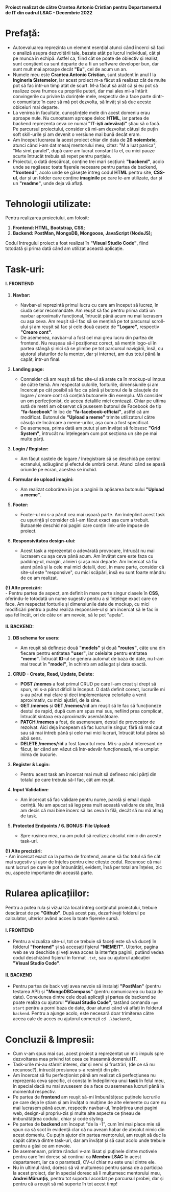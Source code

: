 #### Proiect realizat de către Crantea Antonio Cristian pentru Departamentul de IT din cadrul LSAC - Decembrie 2022

# Prefață:

- Autoevaluarea reprezinta un element esențial atunci când încerci să faci o analiză asupra dezvoltării tale, bazate atât pe lucrul individual, cât și pe munca în echipă. Astfel ca, fiind cât se poate de obiectiv și realist, sunt conștient ca sunt departe de a fi un software developer bun, dar sunt mult mai aproape decât **"Eu"**, cel de acum un an.
- Numele meu este **Crantea Antonio Cristian**, sunt student în anul I la **Ingineria Sistemelor**, iar acest proiect m-a făcut să realizez cât de multe pot să fac într-un timp atât de scurt. M-a făcut să arăt că și eu pot să realizez ceva frumos cu propriile puteri, dar mai ales mi-a întărit convingerile cu privire la dorințele mele, respectiv de a face parte dintr-o comunitate în care să mă pot dezvolta, să învăț și să duc aceste obiceiuri mai departe.
- La venirea în facultate, cunoștințele mele din acest domeniu erau aproape nule. Nu cunoșteam aproape deloc **HTML**, iar partea de backend reprezenta ceva ce numai **"IT-iști adevărați"** știau să o facă. Pe parcursul proiectului, consider că mi-am dezvoltat câtuși de puțin soft skill-urile și am devenit o versiune mai bună decât eram.
- Am început lucrarea la acest proiect chiar din data de **26 noiembrie**, atunci când i-am dat mesaj mentorului meu, citez: "M a luat panica", "Ma simt paralel", după care am lucrat constant la el, cu mici pauze scurte întrucât trebuia să repet pentru parțiale.
- Proiectul, o dată descărcat, conține trei mari secțiuni: **"backend"**, acolo unde se regăsesc toate fișerele necesare pentru partea de backend, **"frontend"**, acolo unde se găsește întreg codul **HTML** pentru site, **CSS-ul**, dar și un folder care conține **imaginile** pe care le-am utilizate, dar și un **"readme"**, unde deja vă aflați.
    
# Tehnologii utilizate:

Pentru realizarea proiectului, am folosit:
1. **Frontend: HTML, Bootstrap, CSS;**
2. **Backend: PostMan, MongoDB, Mongoose, JavaScript (NodeJS);**

Codul întregului proiect a fost realizat în **"Visual Studio Code"**, fiind totodată și prima dată când am utilizat această aplicație.

# Task-uri:

#### I. FRONTEND
1. **Navbar:**
	- Navbar-ul reprezintă primul lucru cu care am început să lucrez, în ciuda celor recomandate. Am reușit să fac pentru prima dată un navbar aproximativ funcțional, întrucât până acum nu mai lucrasem cu așa ceva. Am reușit să-l fac să se mențină pe tot parcursul scroll-ului și am reușit să fac și cele două casete de **"Logare"**, respectiv **"Creare cont"**.
	- De asemenea, navbar-ul a fost cel mai greu lucru din partea de frontend. Nu reușeau să-l poziționez corect, să mențin logo-ul în partea stângă și nici să se plimbe pe tot parcursul navigării, însă, cu ajutorul sfaturilor de la mentor, dar și internet, am dus totul până la capăt, într-un final.

2. **Landing page:**
	- Connsider că am reușit să fac site-ul să arate ca în mockup-ul impus de către temă. Am respectat culorile, fonturile, dimensiunile și am încercat pe cât posibil să fac ca până și butonul de la căsuțele de logare / creare cont să conțină butoanele din exemplu. Mă consider un om perfecționist, de aceea detaliile mici contează. Chiar pe ultima sută de metri am observat că pusesem butonul de Facebook de tip **"fa-facebook"** în loc de **"fa-facebook-official"**, astfel că am modificat. Butonul de **"Upload a meme"** trimite utilizatorul către căsuța de încărcare a meme-urilor, așa cum a fost specificat.
	- De asemenea, prima dată am putut și am învățat să folosesc **"Grid System"**, întrucât nu înțelegeam cum pot secționa un site pe mai multe părți.

3. **Login / Register:**
	- Am făcut castele de logare / înregistrare să se deschidă pe centrul ecranului, adăugând și efectul de umbră cerut. Atunci când se apasă oriunde pe ecran, acestea se închid.

4. **Formular de upload imagini:**
	- Am realizat coborârea în jos a paginii la apăsarea butonului **"Upload a meme"**.

5. **Footer:**
	- Footer-ul mi s-a părut cea mai ușoară parte. Am îndeplinit acest task cu ușurință și consider că l-am făcut exact așa cum a trebuit. Butoanele deschid noi pagini care conțin link-urile impuse de proiect.

6. **Responsivitatea design-ului:**
	- Acest task a reprezentat o adevărată provocare, întrucât nu mai lucrasem cu așa ceva până acum. Am învățat care este faza cu padding-ul, margin, alinieri și așa mai departe. Am încercat să fiu atent până și la cele mai mici detalii, deci, în mare parte, consider că site-ul este "responsive", cu mici scăpări, însă eu sunt foarte mândru de ce am realizat.

**(!) Alte precizări:**<br>
	- Pentru partea de aspect, am definit în mare parte singur clasele în **CSS**, oferindu-le totodată un nume sugestiv pentru a și înțelege exact care ce face. Am respectat fonturile și dimensiunile date de mockup, cu mici modificări pentru a putea realiza responsive-ul și am încercat să le fac în așa fel încât, ori de câte ori am nevoie, să le pot "apela".
	
#### II. BACKEND:
1. **DB schema for users:**
	- Am reușit să definesc două **"models"** și două **"routes"**, câte una din fiecare pentru entitatea **"user"**, iar celelalte pentru entitatea **"meme"**. Întrucât **ID**-ul se genera automat de baza de date, nu l-am mai trecut în **"model"**, în schimb am adăugat și data exactă.

2. **CRUD - Create, Read, Update, Delete:**
	- **POST /memes** a fost primul CRUD pe care l-am creat și drept să spun, mi s-a părut dificil la început. O dată definit corect, lucrurile mi s-au părut mai clare și deci implementarea celorlalte a venit aproximativ, cu mici ajutări, de la sine.
	- **GET /memes** și **GET /memes/:id** am reușit să le fac să funcționeze destul de rapid, după cum am spus mai sus, nefiind prea complicat, întrucât sintaxa era aproximativ asemănătoare.
	- **PATCH /memes** a fost, de asemeneam, destul de provocator de rezolvat. Aici deja începeam să fac lucrurile singur, fără să mai caut sau să mai întreb până și cele mai mici lucruri, întrucât totul părea să aibă sens.
	- **DELETE /memes/:id** a fost favoritul meu. Mi s-a părut interesant de făcut, iar când am văzut că într-adevăr funcționează, mi-a umplut inima de bucurie.

3. **Register & Login:**
	- Pentru acest task am încercat mai mult să definesc mici părți din totalul pe care trebuia să-l fac, cât am reușit.

4. **Input Validation:**
	- Am încercat să fac validare pentru nume, parolă și email după cerință. Nu am apucat să leg prea mult această validare de site, însă am decis că mai bine încerc să las ceva în filă, decât să nu mă ating de task.

5. **Protected Endpoints / 6. BONUS: File Upload:**
	- Spre rușinea mea, nu am putut să realizez absolut nimic din aceste task-uri.

**(!) Alte precizări:**<br>
	- Am încercat exact ca la partea de frontend, anume să fac totul să fie cât mai sugestiv și ușor de înțeles pentru cine citește codul. Recunosc că mai sunt lucruri pe care le pot îmbunătăți, evident, însă per total am înțeles, zic eu, aspecte importante din această parte.

# Rularea aplicațiilor:

Pentru a putea rula și vizualiza local întreg conținutul proiectului, trebuie descărcat de pe **"Github"**. După acest pas, dezarhivați folderul pe calculator, ulterior având acces la toate fișerele sursă.

#### I. FRONTEND
- Pentru a vizualiza site-ul, tot ce trebuie să faceți este să vă duceți în folderul **"frontend"** și să accesați fișierul **"MEMEIT"**. Ulterior, pagina web se va deschide și veți avea acces la interfața paginii, putând vedea codul deschizând fișierul în format ``.txt``, sau cu ajutorul aplicației **"Visual Studio Code"**.

#### II. BACKEND
- Pentru partea de back veți avea nevoie să instalați **"PostMan"** (pentru testarea API) și **"MongoDBCompass"** (pentru comunicarea cu baza de date). Conexiunea dintre cele două aplicații și partea de backend se poate realiza cu ajutorul **"Visual Studio Code"**, tastând comanda ``npm start`` pentru a porni baza de date, doar atunci când vă aflați în folderul ``backend``. Pentru a ajunge acolo, este necesară doar trimiterea către aceea cale de acces cu ajutorul comenzii ``cd .\backend\``.

# Concluzii & Impresii:
- Cum v-am spus mai sus, acest proiect a reprezentat un mic impuls spre dezvoltarea mea privind tot ceea ce înseamnă domeniul **IT**.
- Task-urile mi-au stârnit interes, dar și nervi și frustrări, (de ce să nu recunosc?), întrucât presiunea s-a resimțit din plin.
- Am încercat să fiu perfecționist până am realizat că perfecțiunea nu reprezenta ceva specific, ci consta în îndeplinirea unui **task** în felul meu, în special dacă nu mai avusesem de a face cu asemenea lucruri până la momentul respectiv.
- Pe partea de **frontend** am reușit să-mi îmbunătățesc puținele lucrurile pe care deja le știam și am învățat o mulțime de alte elemente cu care nu mai lucrasem până acum, respectiv navbar-ul, împărțirea unei pagini web, design-ul propriu-zis și multe alte aspecte ce țineau de îmbunătățirea codului, chiar și code styling.
- Pe partea de **backend** am început "de la -1", cum îmi mai place mie să spun ca să scot în evidență clar că nu aveam habar de absolut nimic din acest domeniu. Cu puțin ajutor din partea mentorului, am reușit să duc la capăt câteva dintre task-uri, dar am învățat și să caut acolo unde trebuie pentru a găsi ce am nevoie.
- De asemeneam, printre rânduri v-am lăsat și puținele dintre motivele pentru care îmi doresc să continui ca **Membru LSAC** în acest departament, iar ca o paranteză, CV-ul chiar nu este unul dintre ele.
- Nu în ultimul rând, doresc să vă mulțumesc pentru șansa de a participa la acest proiect, dar în special doresc să îi mulțumesc mentorului meu, **Andrei Mărunțiș**, pentru tot suportul acordat pe parcursul probei, dar și pentru că a reușit să mă suporte în tot acest timp!
